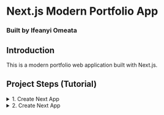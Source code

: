 # Next.js Modern Portfolio App

### Built by Ifeanyi Omeata

## Introduction

This is a modern portfolio web application built with Next.js.

## Project Steps (Tutorial)

<details>
<summary>1. Create Next App</summary>

# #End</details>

<details>
<summary>2. Create Next App</summary>

# #End</details>
